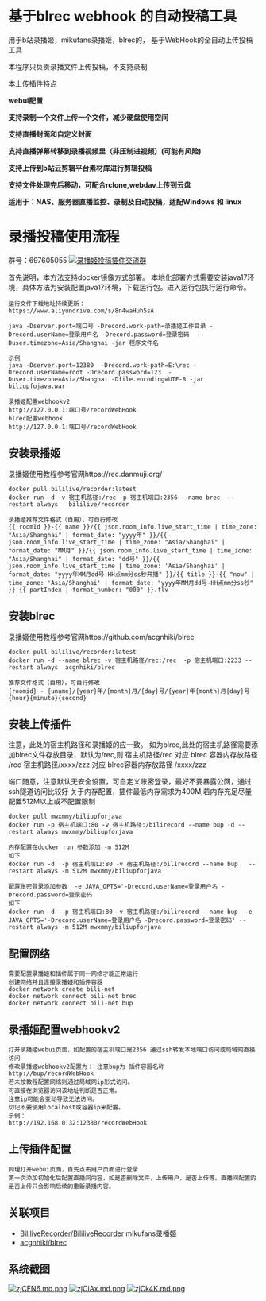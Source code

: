 # 基于blrec webhook 的自动投稿工具

用于b站录播姬，mikufans录播姬，blrec的，
基于WebHook的全自动上传投稿工具

本程序只负责录播文件上传投稿，不支持录制

本上传插件特点

**webui配置**

**支持录制一个文件上传一个文件，减少硬盘使用空间**

**支持直播封面和自定义封面**

**支持直播弹幕转移到录播视频里（非压制进视频）(可能有风险)**

**支持上传到b站云剪辑平台素材库进行剪辑投稿**

**支持文件处理完后移动，可配合rclone,webdav上传到云盘**

**适用于：NAS、服务器直播监控、录制及自动投稿，适配Windows 和 linux**

# 录播投稿使用流程

群号：697605055 <a target="_blank" href="https://qm.qq.com/cgi-bin/qm/qr?k=kBA4u6rVFe_n2XjyYGx94CgTh3-KWM5T&jump_from=webapi&authKey=nhTa8F4D31bovL/ZwEfX5Qt148AyzJKCD4cC0+6ew/Y8bJfcf6aJKxtqXPUjQpwx"><img border="0" src="//pub.idqqimg.com/wpa/images/group.png" alt="录播姬投稿插件交流群" title="录播姬投稿插件交流群"></a>

首先说明，本方法支持docker镜像方式部署。
本地化部署方式需要安装java17环境，具体方法为安装配置java17环境，下载运行包。进入运行包执行运行命令。

```
运行文件下载地址持续更新：
https://www.aliyundrive.com/s/8n4waHuh5sA

java -Dserver.port=端口号 -Drecord.work-path=录播姬工作目录 -Drecord.userName=登录用户名 -Drecord.password=登录密码  -Duser.timezone=Asia/Shanghai -jar 程序文件名

示例
java -Dserver.port=12380  -Drecord.work-path=E:\rec -Drecord.userName=root -Drecord.password=123  -Duser.timezone=Asia/Shanghai -Dfile.encoding=UTF-8 -jar biliupfojava.war

录播姬配置webhookv2
http://127.0.0.1:端口号/recordWebHook
blrec配置webhook
http://127.0.0.1:端口号/recordWebHook

```

## 安装录播姬

录播姬使用教程参考官网https://rec.danmuji.org/

```
docker pull bililive/recorder:latest
docker run -d -v 宿主机路径:/rec -p 宿主机端口:2356 --name brec  --restart always   bililive/recorder

录播姬推荐文件格式（自用），可自行修改
{{ roomId }}-{{ name }}/{{ json.room_info.live_start_time | time_zone: "Asia/Shanghai" | format_date: "yyyy年" }}/{{ json.room_info.live_start_time | time_zone: "Asia/Shanghai" | format_date: "MM月" }}/{{ json.room_info.live_start_time | time_zone: "Asia/Shanghai" | format_date: "dd号" }}/{{ json.room_info.live_start_time | time_zone: 'Asia/Shanghai' | format_date: "yyyy年MM月dd号-HH点mm分ss秒开播" }}/{{ title }}-{{ "now" | time_zone: 'Asia/Shanghai' | format_date: "yyyy年MM月dd号-HH点mm分ss秒" }}-{{ partIndex | format_number: "000" }}.flv
```

## 安装blrec

录播姬使用教程参考官网https://github.com/acgnhiki/blrec

```
docker pull bililive/recorder:latest
docker run -d --name blrec -v 宿主机路径/rec:/rec  -p 宿主机端口:2233 --restart always  acgnhiki/blrec

推荐文件格式（自用），可自行修改
{roomid} - {uname}/{year}年/{month}月/{day}号/{year}年{month}月{day}号{hour}{minute}{second}
```

## 安装上传插件

注意，此处的宿主机路径和录播姬的应一致。
如为blrec,此处的宿主机路径需要添加blrec文件存放目录，默认为/rec,则 宿主机路径/rec 对应 blrec 容器内存放路径 /rec
宿主机路径/xxxx/zzz 对应 blrec容器内存放路径 /xxxx/zzz

端口随意，注意默认无安全设置，可自定义账密登录，最好不要暴露公网，通过ssh隧道访问比较好
关于内存配置，插件最低内存需求为400M,若内存充足尽量配置512M以上或不配置限制

```
docker pull mwxmmy/biliupforjava
docker run -p 宿主机端口:80 -v 宿主机路径:/bilirecord --name bup -d --restart always mwxmmy/biliupforjava

内存配置在docker run 参数添加 -m 512M
如下
docker run -d  -p 宿主机端口:80 -v 宿主机路径:/bilirecord --name bup   --restart always -m 512M mwxmmy/biliupforjava

配置账密登录添加参数  -e JAVA_OPTS='-Drecord.userName=登录用户名 -Drecord.password=登录密码' 
如下
docker run -d  -p 宿主机端口:80 -v 宿主机路径:/bilirecord --name bup  -e JAVA_OPTS='-Drecord.userName=登录用户名 -Drecord.password=登录密码' --restart always -m 512M mwxmmy/biliupforjava
```

## 配置网络

```
需要配置录播姬和插件属于同一网络才能正常运行
创建网络并且连接录播姬和插件容器
docker network create bili-net
docker network connect bili-net brec
docker network connect bili-net bup
```

## 录播姬配置webhookv2

```
打开录播姬webui页面，如配置的宿主机端口是2356 通过ssh转发本地端口访问或局域网直接访问
修改录播姬webhookv2配置为： 注意bup为 插件容器名称
http://bup/recordWebHook
若未按教程配置网络则通过局域网ip形式访问。
可直接在浏览器访问该地址判断是否正常。
注意ip可能会变动导致无法访问。
切记不要使用localhost或容器ip来配置。
示例：
http://192.168.0.32:12380/recordWebHook
```

## 上传插件配置

```
同理打开webui页面，首先点击用户页面进行登录
第一次添加初始化后配置直播间内容，如是否删除文件，上传用户，是否上传等。直播间配置的是否上传只会影响后续的重新录播内容。
```

## 关联项目

- [BililiveRecorder/BililiveRecorder](https://github.com/BililiveRecorder/BililiveRecorder) mikufans录播姬
- [acgnhiki/blrec](https://github.com/acgnhiki/blrec)

## 系统截图

[![zjCFN6.md.png](https://s1.ax1x.com/2022/12/23/zjCFN6.md.png)](https://imgse.com/i/zjCFN6)
[![zjCiAx.md.png](https://s1.ax1x.com/2022/12/23/zjCiAx.md.png)](https://imgse.com/i/zjCiAx)
[![zjCk4K.md.png](https://s1.ax1x.com/2022/12/23/zjCk4K.md.png)](https://imgse.com/i/zjCk4K)
